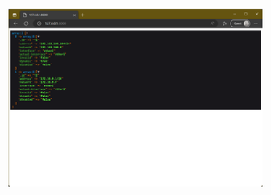 ![ip-address](https://raw.githubusercontent.com/bukanspot/MikrotikAPI/master/.github/images/ip-address.png)